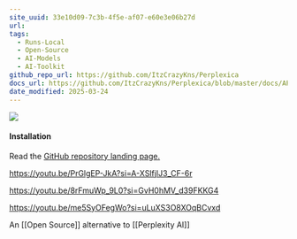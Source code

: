 ```yaml
---
site_uuid: 33e10d09-7c3b-4f5e-af07-e60e3e06b27d
url: 
tags:
  - Runs-Local
  - Open-Source
  - AI-Models
  - AI-Toolkit
github_repo_url: https://github.com/ItzCrazyKns/Perplexica
docs_url: https://github.com/ItzCrazyKns/Perplexica/blob/master/docs/API/SEARCH.md
date_modified: 2025-03-24
---
```



![](https://i.imgur.com/3BW2nlx.png)

#### Installation
Read the [GitHub repository landing page.](https://github.com/ItzCrazyKns/Perplexica)

https://youtu.be/PrGlgEP-JkA?si=A-XSlfjIJ3_CF-6r

https://youtu.be/8rFmuWp_9L0?si=GvH0hMV_d39FKKG4

https://youtu.be/me5SyOFegWo?si=uLuXS3O8XOqBCvxd




An [[Open Source]] alternative to [[Perplexity AI]]


